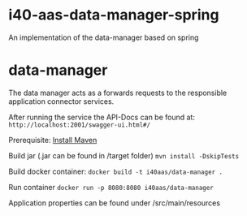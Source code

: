 # i40-aas-data-manager-spring
An implementation of the data-manager based on spring
# data-manager

The data manager acts as a forwards requests to the responsible application connector services.

After running the service the API-Docs can be found at:
`http://localhost:2001/swagger-ui.html#/`

Prerequisite: [Install Maven](https://maven.apache.org/install.html)

Build jar (.jar can be found in /target folder)
`mvn install -DskipTests`

Build docker container:
`docker build -t i40aas/data-manager .`

Run container
`docker run -p 8080:8080 i40aas/data-manager`

Application properties can be found under /src/main/resources
